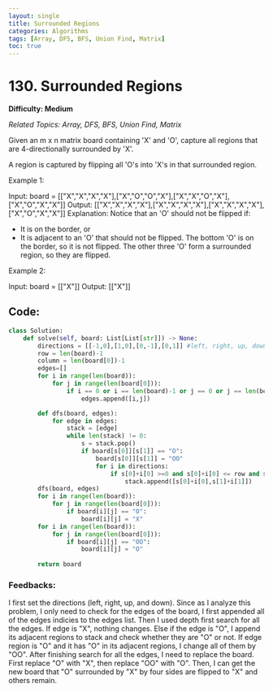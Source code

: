 ```yaml
---
layout: single
title: Surrounded Regions
categories: Algorithms
tags: [Array, DFS, BFS, Union Find, Matrix]
toc: true
---
```


# 130. Surrounded Regions

**Difficulty: Medium**

*Related Topics: Array, DFS, BFS, Union Find, Matrix*

Given an m x n matrix board containing 'X' and 'O', capture all regions that are 4-directionally surrounded by 'X'.

A region is captured by flipping all 'O's into 'X's in that surrounded region.

Example 1:

Input: board = [["X","X","X","X"],["X","O","O","X"],["X","X","O","X"],["X","O","X","X"]]
Output: [["X","X","X","X"],["X","X","X","X"],["X","X","X","X"],["X","O","X","X"]]
Explanation: Notice that an 'O' should not be flipped if:
- It is on the border, or
- It is adjacent to an 'O' that should not be flipped.
The bottom 'O' is on the border, so it is not flipped.
The other three 'O' form a surrounded region, so they are flipped.

Example 2:

Input: board = [["X"]]
Output: [["X"]]

## Code:
```python
class Solution:
    def solve(self, board: List[List[str]]) -> None:
        directions = [[-1,0],[1,0],[0,-1],[0,1]] #left, right, up, down
        row = len(board)-1
        column = len(board[0])-1
        edges=[]
        for i in range(len(board)):
            for j in range(len(board[0])):
                if i == 0 or i == len(board)-1 or j == 0 or j == len(board[0])-1:
                    edges.append([i,j])

        def dfs(board, edges):
            for edge in edges:
                stack = [edge]
                while len(stack) != 0:
                    s = stack.pop()
                    if board[s[0]][s[1]] == "O":
                        board[s[0]][s[1]] = "OO"
                        for i in directions:
                            if s[0]+i[0] >=0 and s[0]+i[0] <= row and s[1]+i[1] >=0 and s[1]+i[1] <= column:
                                stack.append([s[0]+i[0],s[1]+i[1]])
        dfs(board, edges)
        for i in range(len(board)):
            for j in range(len(board[0])):
                if board[i][j] == "O":
                    board[i][j] = "X"
        for i in range(len(board)):
            for j in range(len(board[0])):
                if board[i][j] == "OO":
                    board[i][j] = "O"
        
        return board
```        
### Feedbacks: 
I first set the directions (left, right, up, and down). Since as I analyze this problem, I only need to check for the edges of the board, I first
appended all of the edges indicies to the edges list. Then I used depth first search for all the edges. If edge is "X", nothing changes. Else if the edge is 
"O", I append its adjacent regions to stack and check whether they are "O" or not. If edge region is "O" and it has "O" in its adjacent regions, I change all
of them by "OO". After finishing search for all the edges, I need to replace the board. First replace "O" with "X", then replace "OO" with "O". Then, I can get
the new board that "O" surrounded by "X" by four sides are flipped to "X" and others remain.